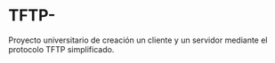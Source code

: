 # TFTP-
Proyecto universitario de creación un cliente y un servidor mediante el protocolo TFTP simplificado.
